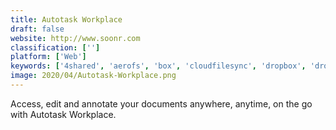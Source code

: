```yaml
---
title: Autotask Workplace
draft: false 
website: http://www.soonr.com
classification: ['']
platform: ['Web']
keywords: ['4shared', 'aerofs', 'box', 'cloudfilesync', 'dropbox', 'dropmark', 'githuman', 'gitlab', 'google_cloud_repositories', 'google_drive', 'hrcloud2', 'phabricator', 'spideroak', 'syncplicity', 'yandex.disk', 'owncloud']
image: 2020/04/Autotask-Workplace.png
---
```

Access, edit and annotate your documents anywhere, anytime, on the go with Autotask Workplace.